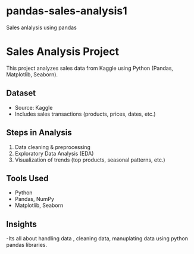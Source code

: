 # pandas-sales-analysis1
Sales anlalysis using pandas
# Sales Analysis Project

This project analyzes sales data from Kaggle using Python (Pandas, Matplotlib, Seaborn).

## Dataset
- Source: Kaggle
- Includes sales transactions (products, prices, dates, etc.)

## Steps in Analysis
1. Data cleaning & preprocessing
2. Exploratory Data Analysis (EDA)
3. Visualization of trends (top products, seasonal patterns, etc.)

## Tools Used
- Python
- Pandas, NumPy
- Matplotlib, Seaborn

## Insights
-Its all about handling data , cleaning data, manuplating data using python pandas libraries.
